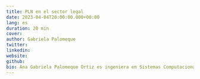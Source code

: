 ```yaml
---
title: PLN en el sector legal
date: 2023-04-04T20:00:00.000+00:00
lang: es
duration: 20 min 
cover:
author: Gabriela Palomeque 
twitter: 
linkedin:
website: 
github: 
bio: Ana Gabriela Palomeque Ortiz es ingeniera en Sistemas Computacionales por el Instituto Tecnológico de Minatitlán realizó una Maestría en Ciencias de la Computación en @LANIA_MX, su principal motivación el aprendizaje continuo y reducir la brecha de género en los roles científicos por lo que ha participado en diversos proyectos de algoritmos genéticos, seguridad, firma electrónica y actualmente en procesamiento de lenguaje natural. 
---
```


<EventSummary
    description="Descubre cómo el PLN puede ser utilizado para construir diversas herramientas que apoyen a impartir de justicia."
    poster="https://somosnlp.github.io/assets/images/eventos/230404_pln_en_el_sector_legal.png"
    video=""
    name=""
    website=""
    twitter=""
    linkedin=""
    github=""
    bio="Ana Gabriela Palomeque Ortiz es ingeniera en Sistemas Computacionales por el Instituto Tecnológico de Minatitlán realizó una Maestría en Ciencias de la Computación en @LANIA_MX, su principal motivación el aprendizaje continuo y reducir la brecha de género en los roles científicos por lo que ha participado en diversos proyectos de algoritmos genéticos, seguridad, firma electrónica y actualmente en procesamiento de lenguaje natural."
    hide_personal_info
/>
